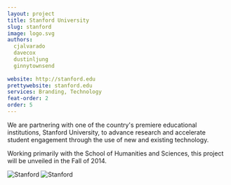 ```yaml
---
layout: project
title: Stanford University
slug: stanford
image: logo.svg 
authors:
  cjalvarado
  davecox
  dustinljung
  ginnytownsend
  
website: http://stanford.edu
prettywebsite: stanford.edu
services: Branding, Technology
feat-order: 2
order: 5
---
```


We are partnering with one of the country's premiere educational institutions, Stanford University, to advance research and accelerate student engagement through the use of new and existing technology. 

Working primarily with the School of Humanities and Sciences, this project will be unveiled in the Fall of 2014.

![Stanford](/images/client-assets/{{page.slug}}/01.png)
![Stanford](/images/client-assets/{{page.slug}}/02.jpg)